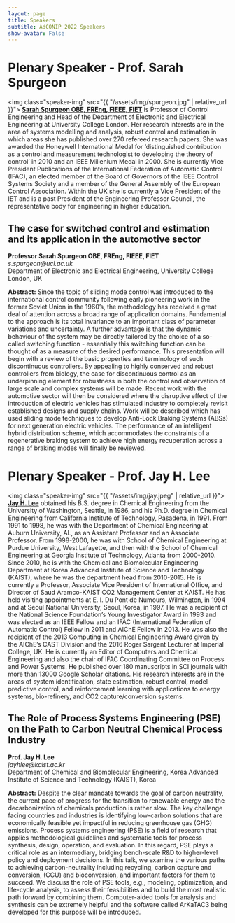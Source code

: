 ```yaml
---
layout: page
title: Speakers
subtitle: AdCONIP 2022 Speakers
show-avatar: False
---
```


# Plenary Speaker - Prof. Sarah Spurgeon
<img class="speaker-img" src="{{ "/assets/img/spurgeon.jpg" | relative_url }}">
[**Sarah Spurgeon OBE, FREng, FIEEE, FIET**](https://www.ucl.ac.uk/electronic-electrical-engineering/people/prof-sarah-spurgeon) is Professor of Control Engineering and Head of the Department of Electronic and Electrical Engineering at University College London. Her research interests are in the area of systems modelling and analysis, robust control and estimation in which areas she has published over 270 refereed research papers. She was awarded the Honeywell International Medal for ‘distinguished contribution as a control and measurement technologist to developing the theory of control’ in 2010 and an IEEE Millenium Medal in 2000. She is currently Vice President Publications of the International Federation of Automatic Control (IFAC), an elected member of the Board of Governors of the IEEE Control Systems Society and a member of the General Assembly of the European Control Association. Within the UK she is currently a Vice President of the IET and is a past President of the Engineering Professor Council, the representative body for engineering in higher education.

<div class="text-center">
<h2>The case for switched control and estimation and its application in the automotive sector</h2>
<b>Professor Sarah Spurgeon OBE, FREng, FIEEE, FIET</b>
<br>
<i>s.spurgeon@ucl.ac.uk</i>
<br>
Department of Electronic and Electrical Engineering, University College London, UK
</div>

**Abstract:** Since the topic of sliding mode control was introduced to the international control community following early pioneering work in the former Soviet Union in the 1960’s, the methodology has received a great deal of attention across a broad range of application domains. Fundamental to the approach is its total invariance to an important class of parameter variations and uncertainty. A further advantage is that the dynamic behaviour of the system may be directly tailored by the choice of a so-called switching function - essentially this switching function can be thought of as a measure of the desired performance. This presentation will begin with a review of the basic properties and terminology of such discontinuous controllers. By appealing to highly conserved and robust controllers from biology, the case for discontinuous control as an underpinning element for robustness in both the control and observation of large scale and complex systems will be made. Recent work with the automotive sector will then be considered where the disruptive effect of the introduction of electric vehicles has stimulated industry to completely revisit established designs and supply chains. Work will be described which has used sliding mode techniques to develop Anti-Lock Braking Systems (ABSs) for next generation electric vehicles. The performance of an intelligent hybrid distribution scheme, which accommodates the constraints of a regenerative braking system to achieve high energy recuperation across a range of braking modes will finally be reviewed.

# Plenary Speaker - Prof. Jay H. Lee
<img class="speaker-img" src="{{ "/assets/img/jay.jpeg" | relative_url }}">
[**Jay H. Lee**](https://cbe.kaist.ac.kr/boards/view/faculty/30/1/) obtained his B.S. degree in Chemical Engineering from the University of Washington, Seattle, in 1986, and his Ph.D. degree in Chemical Engineering from California Institute of Technology, Pasadena, in 1991.  From 1991 to 1998, he was with the Department of Chemical Engineering at Auburn University, AL, as an Assistant Professor and an Associate Professor.  From 1998-2000, he was with School of Chemical Engineering at Purdue University, West Lafayette, and then with the School of Chemical Engineering at Georgia Institute of Technology, Atlanta from 2000-2010. Since 2010, he is with the Chemical and Biomolecular Engineering Department at Korea Advanced Institute of Science and Technology (KAIST), where he was the department head from 2010-2015.  He is currently a Professor, Associate Vice President of International Office, and Director of Saud Aramco-KAIST CO2 Management Center at KAIST.  He has held visiting appointments at E. I. Du Pont de Numours, Wilmington, in 1994 and at Seoul National University, Seoul, Korea, in 1997.  He was a recipient of the National Science Foundation’s Young Investigator Award in 1993 and was elected as an IEEE Fellow and an IFAC (International Federation of Automatic Control) Fellow in 2011 and AIChE Fellow in 2013.  He was also the recipient of the 2013 Computing in Chemical Engineering Award given by the AIChE’s CAST Division and the 2016 Roger Sargent Lecturer at Imperial College, UK.  He is currently an Editor of Computers and Chemical Engineering and also the chair of IFAC Coordinating Committee on Process and Power Systems.  He published over 180 manuscripts in SCI journals with more than 13000 Google Scholar citations. His research interests are in the areas of system identification, state estimation, robust control, model predictive control, and reinforcement learning with applications to energy systems, bio-refinery, and CO2 capture/conversion systems.

<div class="text-center">
<h2>The Role of Process Systems Engineering (PSE) on the Path to Carbon Neutral Chemical Process Industry</h2>
<b>Prof. Jay H. Lee</b>
<br>
<i>jayhlee@kaist.ac.kr</i>
<br>
Department of Chemical and Biomolecular Engineering, Korea Advanced Institute of Science and Technology (KAIST), Korea
</div>

**Abstract:** Despite the clear mandate towards the goal of carbon neutrality, the current pace of progress for the transition to renewable energy and the decarbonization of chemicals production is rather slow. The key challenge facing countries and industries is identifying low-carbon solutions that are economically feasible yet impactful in reducing greenhouse gas (GHG) emissions. Process systems engineering (PSE) is a field of research that applies methodological guidelines and systematic tools for process synthesis, design, operation, and evaluation. In this regard, PSE plays a critical role as an intermediary, bridging bench-scale R&D to higher-level policy and deployment decisions. In this talk, we examine the various paths to achieving carbon-neutrality including recycling, carbon capture and conversion, (CCU) and bioconversion, and important factors for them to succeed. We discuss the role of PSE tools, e.g., modeling, optimization, and life-cycle analysis, to assess their feasibilities and to build the most realistic path forward by combining them. Computer-aided tools for analysis and synthesis can be extremely helpful and the software called ArKaTAC3 being developed for this purpose will be introduced.

<!-- 
## Bhushan Gopaluni
### [Research Website](https://dais.chbe.ubc.ca/)

Bhushan Gopaluni is a professor in the Department of Chemical and Biological Engineering and an Associate Dean for Education and Professional Development in the Faculty of Applied Science at the University of British Columbia. He is also an associate faculty in the Institute of Applied Mathematics, the Institute for Computing, Information and Cognitive Systems, Pulp and Paper Center and the Clean Energy Research Center. He was the Elizabeth and Leslie Gould Teaching Professor from 2014 to 2017. He is currently an associate editor for Journal of Process Control and the Journal of Franklin Institute. He received a Ph.D. from the University of Alberta in 2003 and a Bachelor of Technology from the Indian Institute of Technology, Madras in 1997 both in the field of chemical engineering. From 2003 to 2005 he worked as an engineering consultant at Matrikon Inc. (now Honeywell Process Solutions) during which he designed and commissioned multivariable controllers in British Columbia’s pulp and paper industry, and implemented numerous controller performance monitoring projects in the Oil & Gas and other chemical industries. He is the recipient of several awards that include the Province of Alberta Graduate Fellowship, Captain Thomas Farell Graduate Memorial Scholarship from the University of Alberta and the prestigious Killam Teaching Prize and the Dean’s service medal from the University of British Columbia.

## Biao Huang
### [Research Website](https://sites.ualberta.ca/~bhuang/)
<img class="speaker-img" src="{{ "/assets/img/biao.png" | relative_url }}">
Biao Huang received his Ph.D. degree in Process Control from the University of Alberta, Canada, in 1997. He held MSc degree (1986) and BSc degree (1983) in Automatic Control from the Beijing University of Aeronautics and Astronautics. He joined the University of Alberta in 1997 as an Assistant Professor in the Department of Chemical and Materials Engineering and is currently a Full Professor, NSERC Senior Industrial Research Chair in Control of Oil Sands Processes since 2011, and Alberta Innovate Industry Chair (2013-2018). He is an IEEE Fellow, Fellow of the Canadian Academy of Engineering, and Fellow of the Chemical Institute of Canada. He is a recipient of awards including Alexander von Humboldt Research Fellowship from Germany, Best Paper award from IFAC Journal of Process Control, APEGA Summit Award in Research Excellence, and Bantrel Award in Design and Industrial Practice, etc. He has published five books and many peer-reviewed journal papers. His research interests include process control, process monitoring, data analytics, machine learning, Bayesian inference, and soft sensors. He is currently the Editor-in-Chief for IFAC Journal Control Engineering Practice, Subject Editor for Journal of the Franklin Institute, Associate Editor for Journal of Process Control, and editorial board member for Canadian Journal of Chemical Engineering and Chemometrics and Intelligent Laboratory

## Alf Isaksson
### [Research Website](https://www.researchgate.net/profile/Alf_Isaksson)
<img class="speaker-img" src="{{ "/assets/img/alf.png" | relative_url }}">
Alf Isaksson received an MSc in Computer Engineering and a PhD in Automatic Control, in 1983 and 1988 respectively, both from Linköping University, Sweden. After graduating he stayed at Linköping University until 1991 as an Assistant Professor. From 1991 to 1992 he spent one year as a Research Associate at The University of Newcastle, Australia. Returning to Sweden in 1992 Isaksson moved to the Royal Institute of Technology (KTH) in Stockholm, where eventually in 1999 he was promoted to full Professor. During this time he also spent 6 months in 1999 at the University of British Columbia, Vancouver, Canada as visiting professor. In 2001 he made the shift from academic to industrial research and joined ABB Corporate Research in Västerås, Sweden. After a specialist career culminating in an appointment to Corporate Research Fellow in 2009, he has since 2012 had multiple positions responsible for funding research inside ABB. He is now Research Manager globally for the newly established ABB Future Labs. Meanwhile Isaksson has still kept a connection to the academic world as Adjunct Professor in Automatic Control at Linköping University 2006-2015. Since 2013 he is also a member of the Royal Academy of Engineering Sciences (IVA). 

## Manabu Kano
### [Research Website](http://human.sys.i.kyoto-u.ac.jp/index-e.html)
<img class="speaker-img" src="{{ "/assets/img/manabu.png" | relative_url }}">
Manabu Kano received Bachelor’s, master’s, and Ph.D. degrees from the Department of Chemical Engineering, Kyoto University, in 1992, 1994, and 1999, respectively. He was an Instructor with Kyoto University since 1994. From 1999 to 2000, he was a visiting scholar with Ohio State University, U.S. Since 2012, he has been a Professor of Systems Science, Kyoto University. His research interest has covered process, medical, and agricultural systems engineering, particularly real-world data analysis. He was a recipient of many awards, including the Best Paper Award and the Technology Award from the Society of Instrument and Control Engineers (SICE), the Instrumentation, Control and System Engineering Research Award from the Iron and Steel Institute of Japan (ISIJ), and the Outstanding Paper Award and the Research Award for Young Investigators from the Society of Chemical Engineers, Japan (SCEJ).

## Sirish L. Shah
### [Research Website](https://sites.ualberta.ca/~slshah/shah.htm)
<img class="speaker-img" src="{{ "/assets/img/sirish.png" | relative_url }}">
Sirish L. Shah has been with the University of Alberta since 1978, where he held the NSERC-Matrikon-Suncor-iCORE Senior Industrial Research Chair in Computer Process Control from 2000 to 2012. He is the recipient of the Albright & Wilson Americas Award of the Canadian Society for Chemical Engineering (CSChE) in 1989, the Killam Professor in 2003, the D.G. Fisher Award of the CSChE for significant contributions in the field of systems and control, the ASTECH award in 2011, the 2015-IEEE Transition to Practice award and the 2017 RS Jane award of the CSChE.  He has held visiting appointments at Oxford University and Balliol College as a SERC fellow, Kumamoto University (Japan) as a senior research fellow of the Japan Society for the Promotion of Science (JSPS), the University of Newcastle, Australia, IIT-Madras India and the National University of Singapore. The main areas of his current research are process and performance monitoring, analysis and rationalization of alarm systems. He has co-authored three books and many journal publications. He is Emeritus Professor at the University of Alberta, a Fellow of the Canadian Academy of Engineering (FCAE), the Chemical Institute of Canada (FCIC) and the IEEE (FIEEE). He currently holds a visiting appointment with the Digital Monozukuri (manufacturing) Education and Research Centre at Hiroshima University in Japan.

## Arun K. Tangirala
### [Research Website](http://arunkt.wixsite.com/homepage)
<img class="speaker-img" src="{{ "/assets/img/arun.png" | relative_url }}">
Arun K. Tangirala holds a Bachelors in Chemical Engineering and a Doctoral degree in Process Control. He is a Professor at the Department of Chemical Engineering, IIT Madras. His research is concerned with multi-disciplinary problems of causality analysis, network reconstruction, control loop performance monitoring, multiscale identification, sparse optimization (compressive sensing)-based identification, systems biology and modern applications of data science. He is a recipient of several prestigious teaching & research awards and international fellowships. In addition, he has held visiting appointments at the University of Delaware, Technical University of Munich and Tsinghua University. He was awarded the Young Faculty Recognition Award in 2010 and the 2014 Institute Research and Development Award by IIT Madras. He is the author of a comprehensive classroom text on "Principles of System Identification: Theory and Practice". He is currently an Associate Editor of the ASME Journal of Dynamics, Measurement and Control and the Editor-in-Chief of the Journal of Institution of Engineers India: Series E (Chemical and Textile Engineering). He is also an active member of ASME, IEEE, AIChE, CSChE and is a faculty associate of the Robert Bosch Centre for Data Science and Artificial Intelligence at IIT Madras.

## Nina Thornhill
### [Research Website](https://www.imperial.ac.uk/people/n.thornhill)
<img class="speaker-img" src="{{ "/assets/img/nina.png" | relative_url }}">
Nina Thornhill holds the ABB Chair of Process Automation at Imperial College London. She and her research group work at the interface between industry and academia and is interested in finding ways in which industrial operations can be controlled, operated, maintained and improved through handling of process information, data integration and information extraction. Her research interests include optimization and industrial data analysis with applications in oil and gas, chemicals, and electricity transmission. She was the recipient of the 2019 Nordic Process Control award.She received a BA in Physics from Oxford University, MSc in Control Systems from Imperial College and PhD from University College London. She worked at ICI, British Aerospace and in the Department of Electronic and Electrical Engineering at University College London before moving to the Department of Chemical Engineering at Imperial College London in 2007.   -->